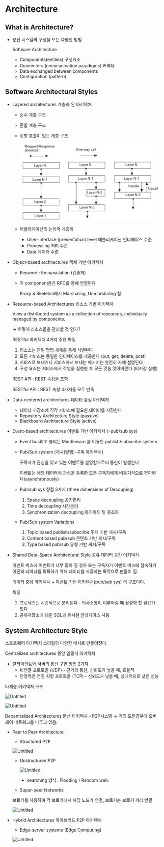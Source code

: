 # Architecture

## What is Architecture?

- 분산 시스템의 구성을 보는 다양한 방법
    
    Software Architecture
    
    - Components(entities) 구성요소
    - Connectors (communication paradigms) 커넥터
    - Data exchanged between components
    - Configuration (pattern)

## Software Architectural Styles

- Layered architectures 계층화 된 아키텍처
    - 순수 계층 구조
    - 혼합 계층 구조
    - 상향 호출이 있는 계층 구조
        
        <img src="architecture/Untitled.png" width="600"/>
        
    
    - 어플리케이션의 논리적 계층화
        - User-interface (presentation) level 애플리케이션 인터페이스 수준
        - Processing 처리 수준
        - Data 데이터 수준
- Object-based architectures 객체 기반 아키텍처
    - Keyword : Encapsulation (캡슐화)
    - 각 component들은 RPC를 통해 연결된다
        
        Proxy & Skeleton에서 Marshaling, Unmarshaling 함.
        
- Resource-based Architectures 리소스 기반 아키텍처
    
    View a distributed system as a collection of resources, individually managed by components.
    
    → 어떻게 리소스들을 관리할 것 인가?
    
    RESTful 아키텍처 4가지 주요 특징
    
    1. 리소스는 단일 명명 체계를 통해 식별된다
    2. 모든 서비스는 동일한 인터페이스를 제공한다 (put, get, delete, post)
    3. 서비스로 보내거나 서비스에서 보내는 메시지는 완전히 자체 설명된다
    4. 구성 요소는 서비스에서 작업을 실행한 후 모든 것을 잊어버린다 (비저장 실행)
    
    REST API : REST 속성을 포함
    
    RESTful API : REST 속성 4가지를 모두 만족
    
- Data-centered architectures 데이터 중심 아키텍처
    - 데이터 저장소에 각각 서비스에 필요한 데이터를 저장한다
    - Repository Architecture Style (passive)
    - Blackboard Architecture Style (active)

 

- Event-based architectures 이벤트 기반 아키텍처 (=pub/sub sys)
    - Event bus라고 불리는 Middleware 를 이용한 publish/subscribe system
    - Pub/Sub system (게시(발행)-구독 아키텍처)
        
        구독사가 관심을 갖고 있는 이벤트를 설명함으로써 통신이 발생한다
        
        이벤트는 해당 데이터에 관심을 등록한 모든 구독자에게 비동기식으로 전파된다(asynchronously)
        
    - Pub/sub sys 장점 3가지 (three dimensions of Decouping)
        1. Space decoupling 공간분리
        2. Time decoupling 시간분리
        3. Synchronization decoupling 동기화의 탈 동조화
    - Pub/Sub system Variations
        1. Topic based publish/subscribe 주제 기반 게시/구독
        2. Content based pub/sub 콘텐츠 기반 게시/구독
        3. Type based pub/sub 유형 기반 게시/구독
        
- Shared Data-Space Architectural Style 공유 데이터 공간 아키텍처
    
    이벤트 버스에 이벤트가 너무 많아 질 경우 또는 구독자가 이벤트 버스에 접속하기 이전의 데이터를 획득하기 위해 데이터를 저장하는 목적으로 만들어 짐.
    
    데이터 중심 아키텍처 + 이벤트 기반 아키텍처(pub/sub sys) 의 구조이다.
    
    특징
    
    1. 프로세스는 시간적으로 분리된다 - 의사소통이 이루어질 때 활성화 할 필요가 없다
    2. 공유저장소에 대한 SQL과 유사한 인터페이스 사용

## System Architecture Style

소프트웨어 아키텍처 스타일의 다양한 배치로 만들어진다.

Centralized architectures 중앙 입중식 아키텍처

- 클라이언트와 서버의 통신 구현 방법 2가지
    - 비연결 프로토콜 (UDP) - 근거리 통신, 신뢰도가 높을 때, 효율적
    - 안정적인 연결 지향 프로토콜 (TCP) - 신뢰도가 낮을 때, 상대적으로 낮은 성능

다계층 아키텍처 구조

![Untitled](Architecture%20bad7d1e9d6e54f53868e8eef03ec35e3/Untitled%201.png)

![Untitled](Architecture%20bad7d1e9d6e54f53868e8eef03ec35e3/Untitled%202.png)

Decentralized Architectures 분산 아키텍처 - P2P시스템 → 거의 모든경우에 오버레이 네트워크를 다루고 있음. 

- Peer to Peer Architecture
    - Structured P2P
    
    ![Untitled](Architecture%20bad7d1e9d6e54f53868e8eef03ec35e3/Untitled%203.png)
    
    - Unstructured P2P
        
        ![Untitled](Architecture%20bad7d1e9d6e54f53868e8eef03ec35e3/Untitled%204.png)
        
        - searching 방식 : Flooding / Random walk
    - Super-peer Networks
    
    브로커를 사용하여 각 브로커에서 해당 노드가 연결, 브로커는 브로커 끼리 연결
    
    ![Untitled](Architecture%20bad7d1e9d6e54f53868e8eef03ec35e3/Untitled%205.png)
    
- Hybrid Architectures 하이브리드 P2P 아키텍처
    - Edge-server systems (Edge Computing)
    
    ![Untitled](Architecture%20bad7d1e9d6e54f53868e8eef03ec35e3/Untitled%206.png)
